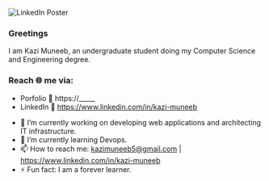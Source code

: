 ![LinkedIn Poster](link/to/png)

### Greetings

I am Kazi Muneeb, an undergraduate student doing my Computer Science and Engineering degree.

### Reach 🌐 me via:

* Porfolio 🔗 https://_____
* LinkedIn 🔗 https://www.linkedin.com/in/kazi-muneeb


- 🔭 I’m currently working on developing web applications and architecting IT infrastructure.
- 🌱 I’m currently learning Devops.
- 📫 How to reach me: kazimuneeb5@gmail.com | https://www.linkedin.com/in/kazi-muneeb
- ⚡ Fun fact: I am a forever learner.
  
